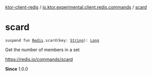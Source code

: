 [ktor-client-redis](../index.md) / [io.ktor.experimental.client.redis.commands](index.md) / [scard](./scard.md)

# scard

`suspend fun `[`Redis`](../io.ktor.experimental.client.redis/-redis/index.md)`.scard(key: `[`String`](https://kotlinlang.org/api/latest/jvm/stdlib/kotlin/-string/index.html)`): `[`Long`](https://kotlinlang.org/api/latest/jvm/stdlib/kotlin/-long/index.html)

Get the number of members in a set

https://redis.io/commands/scard

**Since**
1.0.0

